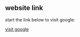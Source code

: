 <!DOCTYPE HTML>
<html>
  <head>
    <title>
      external link </title>
  </head>
  <body>
    <h2>website link</h2>
    <p>
      start the link below to visit google:
    </p>
    <a href="https://www.google.com"target="_blank">visit google</a>
  </body>
</html>
